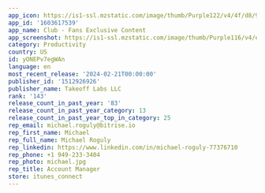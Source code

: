 ```yaml
---
app_icon: https://is1-ssl.mzstatic.com/image/thumb/Purple122/v4/4f/d8/92/4fd892ac-96e7-be78-352c-2cd0193f822c/AppIcon-0-0-1x_U007emarketing-0-7-0-85-220.png/1024x1024bb.png
app_id: '1603617539'
app_name: Club - Fans Exclusive Content
app_screenshot: https://is1-ssl.mzstatic.com/image/thumb/Purple116/v4/e8/8c/3d/e88c3d9f-d6bf-9c1f-970e-dcfbae740967/4b96d7dc-0a5e-4237-a989-7683bf037f3e_6.5_12.jpg/1242x2688bb.png
category: Productivity
country: US
id: yONEPv7egWAn
language: en
most_recent_release: '2024-02-21T00:00:00'
publisher_id: '1512926926'
publisher_name: Takeoff Labs LLC
rank: '143'
release_count_in_past_year: '83'
release_count_in_past_year_category: 13
release_count_in_past_year_top_in_category: 25
rep_email: michael.roguly@bitrise.io
rep_first_name: Michael
rep_full_name: Michael Roguly
rep_linkedin: https://www.linkedin.com/in/michael-roguly-77376710
rep_phone: +1 949-233-3404
rep_photo: michael.jpg
rep_title: Account Manager
store: itunes_connect
---
```

